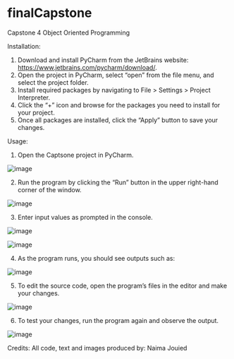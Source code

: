 # finalCapstone
Capstone 4 Object Oriented Programming

Installation: 
1. Download and install PyCharm from the JetBrains website: https://www.jetbrains.com/pycharm/download/.
2. Open the project in PyCharm, select “open” from the file menu, and select the project folder.
3. Install required packages by navigating to File > Settings > Project Interpreter.
4. Click the “+” icon and browse for the packages you need to install for your project.
5. Once all packages are installed, click the “Apply” button to save your changes.

Usage: 
1.	Open the Captsone project in PyCharm.

![image](https://user-images.githubusercontent.com/126013267/221364458-93ff9d92-51cf-4328-8c8c-9f8fd99bd0b9.png)

2.	Run the program by clicking the “Run” button in the upper right-hand corner of the window.

![image](https://user-images.githubusercontent.com/126013267/221364473-c80a9cba-eff3-49be-914a-adb7447f57aa.png)

3.	Enter input values as prompted in the console.

![image](https://user-images.githubusercontent.com/126013267/221364486-4f3bf9f7-d7ed-43be-b226-434e7258d9af.png)

![image](https://user-images.githubusercontent.com/126013267/221364498-732e56a0-b7cc-4197-b9a1-4258dd5aef8c.png)


4.	As the program runs, you should see outputs such as:

 ![image](https://user-images.githubusercontent.com/126013267/221364504-dc83c747-d6a0-43ee-a21a-8886051b7446.png)
 

5.	To edit the source code, open the program’s files in the editor and make your changes.

 ![image](https://user-images.githubusercontent.com/126013267/221364525-1e5e40c8-8d8d-4cd0-9500-af3fc3fdd388.png)
 

6. To test your changes, run the program again and observe the output.

 ![image](https://user-images.githubusercontent.com/126013267/221364537-bba6ecbe-40ae-4293-94bb-8c14ba782394.png)
 

Credits:
All code, text and images produced by:  Naima Jouied



